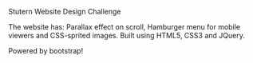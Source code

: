Stutern Website Design Challenge

The website has: Parallax effect on scroll, Hamburger menu for mobile viewers and CSS-sprited images.
Built using HTML5, CSS3 and JQuery.

Powered by bootstrap!
